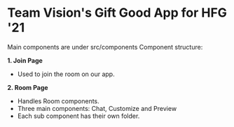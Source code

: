 # Team Vision's Gift Good App for HFG '21
Main components are under src/components
Component structure:

**1. Join Page**
- Used to join the room on our app.

**2. Room Page**
- Handles Room components. 
- Three main components: Chat, Customize and Preview
- Each sub component has their own folder.


